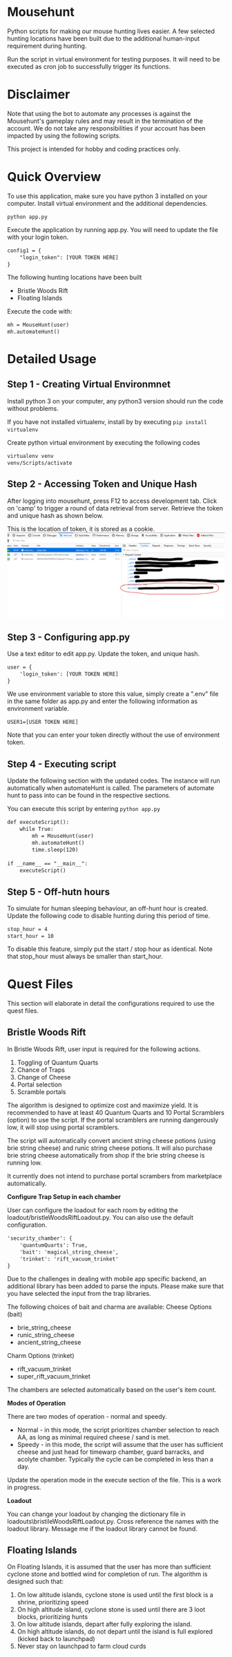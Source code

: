 # Mousehunt

Python scripts for making our mouse hunting lives easier. A few selected hunting locations have been built due to the additional human-input requirement during hunting.

Run the script in virtual environment for testing purposes. It will need to be executed as cron job to successfully trigger its functions. 

# Disclaimer

Note that using the bot to automate any processes is against the Mousehunt's gameplay rules and may result in the termination of the account. We do not take any responsibilities if your account has been impacted by using the following scripts.

This project is intended for hobby and coding practices only.

# Quick Overview

To use this application, make sure you have python 3 installed on your computer. Install virtual environment and the additional dependencies.

```
python app.py
```

Execute the application by running app.py. You will need to update the file with your login token.

```
config1 = {
    "login_token": [YOUR TOKEN HERE]
}

```

The following hunting locations have been built

-   Bristle Woods Rift
-   Floating Islands

Execute the code with:

```
mh = MouseHunt(user)
mh.automateHunt()

```

# Detailed Usage

## Step 1 - Creating Virtual Environmnet

Install python 3 on your computer, any python3 version should run the code without problems.

If you have not installed virtualenv, install by by executing `pip install virtualenv`

Create python virtual environment by executing the following codes

```
virtualenv venv
venv/Scripts/activate

```

## Step 2 - Accessing Token and Unique Hash

After logging into mousehunt, press F12 to access development tab. Click on 'camp' to trigger a round of data retrieval from server. Retrieve the token and unique hash as shown below.

This is the location of token, it is stored as a cookie.
![Image of token](https://raw.githubusercontent.com/howardlhw/Mousehunt/master/images/token.png)

## Step 3 - Configuring app.py

Use a text editor to edit app.py. Update the token, and unique hash.

```
user = {
    'login_token': [YOUR TOKEN HERE]
}
```

We use environment variable to store this value, simply create a ".env" file in the same folder as app.py and enter the following information as environment variable. 

```
USER1=[USER TOKEN HERE]
```

Note that you can enter your token directly without the use of environment token.

## Step 4 - Executing script

Update the following section with the updated codes. The instance will run automatically when automateHunt is called. The parameters of automate hunt to pass into can be found in the respective sections.

You can execute this script by entering `python app.py`

```
def executeScript():
    while True:
        mh = MouseHunt(user)
        mh.automateHunt()
        time.sleep(120)

if __name__ == "__main__":
    executeScript()
```

## Step 5 - Off-hutn hours

To simulate for human sleeping behaviour, an off-hunt hour is created. Update the following code to disable hunting during this period of time.

```
stop_hour = 4
start_hour = 10
```

To disable this feature, simply put the start / stop hour as identical. Note that stop_hour must always be smaller than start_hour.


# Quest Files

This section will elaborate in detail the configurations required to use the quest files.


## Bristle Woods Rift

In Bristle Woods Rift, user input is required for the following actions.

1. Toggling of Quantum Quarts
2. Chance of Traps
3. Change of Cheese
4. Portal selection
5. Scramble portals

The algorithm is designed to optimize cost and maximize yield. It is recommended to have at least 40 Quantum Quarts and 10 Portal Scramblers (option) to use the script. If the portal scramblers are running dangerously low, it will stop using portal scramblers.

The script will automatically convert ancient string cheese potions (using brie string cheese) and runic string cheese potions. It will also purchase brie string cheese automatically from shop if the brie string cheese is running low.

It currently does not intend to purchase portal scrambers from marketplace automatically.

**Configure Trap Setup in each chamber**

User can configure the loadout for each room by editing the loadout/bristleWoodsRiftLoadout.py. You can also use the default configuration.

```
'security_chamber': {
    'quantumQuarts': True,
    'bait': 'magical_string_cheese',
    'trinket': 'rift_vacuum_trinket'
}
```

Due to the challenges in dealing with mobile app specific backend, an additional library has been added
to parse the inputs. Please make sure that you have selected the input from the trap libraries. 

The following choices of bait and charma are available:
Cheese Options (bait)

-   brie_string_cheese
-   runic_string_cheese
-   ancient_string_cheese

Charm Options (trinket)

-   rift_vacuum_trinket
-   super_rift_vacuum_trinket

The chambers are selected automatically based on the user's item count.

**Modes of Operation**

There are two modes of operation - normal and speedy.

- Normal - in this mode, the script prioritizes chamber selection to reach AA, as long as minimal required cheese / sand is met.
- Speedy - in this mode, the script will assume that the user has sufficient cheese and just head for timewarp chamber, guard barracks, and acolyte chamber. Typically the cycle can be completed in less than a day.

Update the operation mode in the execute section of the file. This is a work in progress.

**Loadout**

You can change your loadout by changing the dictionary file in loadouts\bristileWoodsRiftLoadout.py. Cross reference the names with the loadout library. Message me if the loadout library cannot be found. 

## Floating Islands

On Floating Islands, it is assumed that the user has more than sufficient cyclone stone and bottled
wind for completion of run. The algorithm is designed such that:

1. On low altitude islands, cyclone stone is used until the first block is a shrine, prioritizing speed
2. On high altitude island, cyclone stone is used until there are 3 loot blocks, prioritizing hunts
3. On low altitude islands, depart after fully exploring the island.
4. On high altitude islands, do not depart until the island is full explored (kicked back to launchpad)
5. Never stay on launchpad to farm cloud curds


